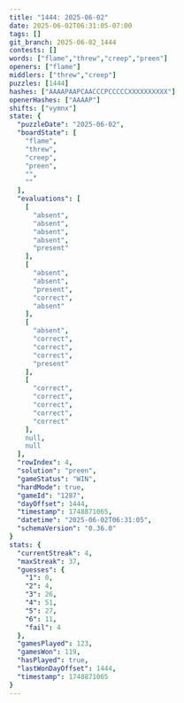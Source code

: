 ```yaml
---
title: "1444: 2025-06-02"
date: 2025-06-02T06:31:05-07:00
tags: []
git_branch: 2025-06-02_1444
contests: []
words: ["flame","threw","creep","preen"]
openers: ["flame"]
middlers: ["threw","creep"]
puzzles: [1444]
hashes: ["AAAAPAAPCAACCCPCCCCCXXXXXXXXXX"]
openerHashes: ["AAAAP"]
shifts: ["vymnx"]
state: {
  "puzzleDate": "2025-06-02",
  "boardState": [
    "flame",
    "threw",
    "creep",
    "preen",
    "",
    ""
  ],
  "evaluations": [
    [
      "absent",
      "absent",
      "absent",
      "absent",
      "present"
    ],
    [
      "absent",
      "absent",
      "present",
      "correct",
      "absent"
    ],
    [
      "absent",
      "correct",
      "correct",
      "correct",
      "present"
    ],
    [
      "correct",
      "correct",
      "correct",
      "correct",
      "correct"
    ],
    null,
    null
  ],
  "rowIndex": 4,
  "solution": "preen",
  "gameStatus": "WIN",
  "hardMode": true,
  "gameId": "1287",
  "dayOffset": 1444,
  "timestamp": 1748871065,
  "datetime": "2025-06-02T06:31:05",
  "schemaVersion": "0.36.0"
}
stats: {
  "currentStreak": 4,
  "maxStreak": 37,
  "guesses": {
    "1": 0,
    "2": 4,
    "3": 26,
    "4": 51,
    "5": 27,
    "6": 11,
    "fail": 4
  },
  "gamesPlayed": 123,
  "gamesWon": 119,
  "hasPlayed": true,
  "lastWonDayOffset": 1444,
  "timestamp": 1748871065
}
---
```

<!-- more -->

